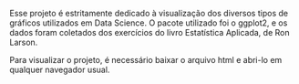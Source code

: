 Esse projeto é estritamente dedicado à visualização dos diversos tipos de gráficos utilizados em Data Science. O pacote utilizado foi o ggplot2, e os dados foram coletados dos exercícios do livro Estatística Aplicada, de Ron Larson.

Para visualizar o projeto, é necessário baixar o arquivo html e abri-lo em qualquer navegador usual. 

